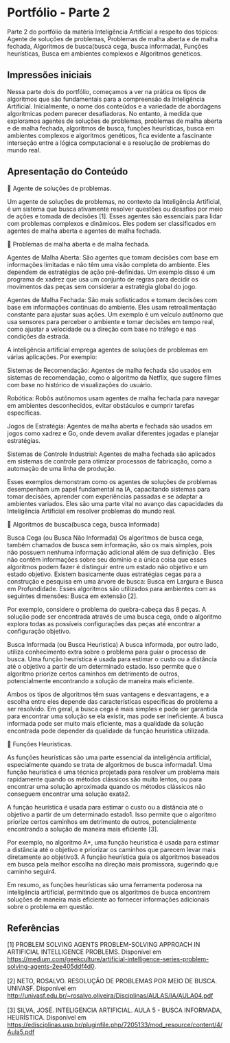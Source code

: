 # Portfólio - Parte 2

Parte 2 do portfólio da matéria Inteligência Artificial a respeito dos tópicos: Agente de soluções de problemas, Problemas de malha aberta e de malha fechada, 
Algoritmos de busca(busca cega, busca informada), Funções heurísticas, Busca em ambientes complexos e Algoritmos genéticos.

## Impressões iniciais

Nessa parte dois do portfólio, começamos a ver na prática os tipos de algoritmos que são fundamentais para a compreensão da Inteligência Artificial. Inicialmente, o nome dos conteúdos e a variedade de abordagens algorítmicas podem parecer desafiadoras. No entanto, à medida que exploramos agentes de soluções de problemas, problemas de malha aberta e de malha fechada, algoritmos de busca, funções heurísticas, busca em ambientes complexos e algoritmos genéticos, fica evidente a fascinante interseção entre a lógica computacional e a resolução de problemas do mundo real. 

## Apresentação do Conteúdo

🔵 Agente de soluções de problemas.

Um agente de soluções de problemas, no contexto da Inteligência Artificial, é um sistema que busca ativamente resolver questões ou desafios por meio de ações e tomada de decisões [1]. Esses agentes são essenciais para lidar com problemas complexos e dinâmicos. Eles podem ser classificados em agentes de malha aberta e agentes de malha fechada.

🔵 Problemas de malha aberta e de malha fechada.

Agentes de Malha Aberta: São agentes que tomam decisões com base em informações limitadas e não têm uma visão completa do ambiente. Eles dependem de estratégias de ação pré-definidas. Um exemplo disso é um programa de xadrez que usa um conjunto de regras para decidir os movimentos das peças sem considerar a estratégia global do jogo.

Agentes de Malha Fechada: São mais sofisticados e tomam decisões com base em informações contínuas do ambiente. Eles usam retroalimentação constante para ajustar suas ações. Um exemplo é um veículo autônomo que usa sensores para perceber o ambiente e tomar decisões em tempo real, como ajustar a velocidade ou a direção com base no tráfego e nas condições da estrada.

A inteligência artificial emprega agentes de soluções de problemas em várias aplicações. Por exemplo:

Sistemas de Recomendação: Agentes de malha fechada são usados em sistemas de recomendação, como o algoritmo da Netflix, que sugere filmes com base no histórico de visualizações do usuário.

Robótica: Robôs autônomos usam agentes de malha fechada para navegar em ambientes desconhecidos, evitar obstáculos e cumprir tarefas específicas.

Jogos de Estratégia: Agentes de malha aberta e fechada são usados em jogos como xadrez e Go, onde devem avaliar diferentes jogadas e planejar estratégias.

Sistemas de Controle Industrial: Agentes de malha fechada são aplicados em sistemas de controle para otimizar processos de fabricação, como a automação de uma linha de produção.

Esses exemplos demonstram como os agentes de soluções de problemas desempenham um papel fundamental na IA, capacitando sistemas para tomar decisões, aprender com experiências passadas e se adaptar a ambientes variados. Eles são uma parte vital no avanço das capacidades da Inteligência Artificial em resolver problemas do mundo real.

🔵 Algoritmos de busca(busca cega, busca informada)

Busca Cega (ou Busca Não Informada) Os algoritmos de busca cega, também chamados de busca sem informação, são os mais simples, pois não possuem nenhuma informação adicional além de sua definição . Eles não contêm informações sobre seu domínio e a única coisa que esses algoritmos podem fazer é distinguir entre um estado não objetivo e um estado objetivo. Existem basicamente duas estratégias cegas para a construção e pesquisa em uma árvore de busca: Busca em Largura e Busca em Profundidade. Esses algoritmos são utilizados para ambientes com as seguintes dimensões: Busca em extensão [2].

Por exemplo, considere o problema do quebra-cabeça das 8 peças. A solução pode ser encontrada através de uma busca cega, onde o algoritmo explora todas as possíveis configurações das peças até encontrar a configuração objetivo.

Busca Informada (ou Busca Heurística) A busca informada, por outro lado, utiliza conhecimento extra sobre o problema para guiar o processo de busca. Uma função heurística é usada para estimar o custo ou a distância até o objetivo a partir de um determinado estado. Isso permite que o algoritmo priorize certos caminhos em detrimento de outros, potencialmente encontrando a solução de maneira mais eficiente.

Ambos os tipos de algoritmos têm suas vantagens e desvantagens, e a escolha entre eles depende das características específicas do problema a ser resolvido. Em geral, a busca cega é mais simples e pode ser garantida para encontrar uma solução se ela existir, mas pode ser ineficiente. A busca informada pode ser muito mais eficiente, mas a qualidade da solução encontrada pode depender da qualidade da função heurística utilizada.

🔵 Funções Heurísticas.

As funções heurísticas são uma parte essencial da inteligência artificial, especialmente quando se trata de algoritmos de busca informada1. Uma função heurística é uma técnica projetada para resolver um problema mais rapidamente quando os métodos clássicos são muito lentos, ou para encontrar uma solução aproximada quando os métodos clássicos não conseguem encontrar uma solução exata2.

A função heurística é usada para estimar o custo ou a distância até o objetivo a partir de um determinado estado1. Isso permite que o algoritmo priorize certos caminhos em detrimento de outros, potencialmente encontrando a solução de maneira mais eficiente [3].

Por exemplo, no algoritmo A*, uma função heurística é usada para estimar a distância até o objetivo e priorizar os caminhos que parecem levar mais diretamente ao objetivo3. A função heurística guia os algoritmos baseados em busca pela melhor escolha na direção mais promissora, sugerindo que caminho seguir4.

Em resumo, as funções heurísticas são uma ferramenta poderosa na inteligência artificial, permitindo que os algoritmos de busca encontrem soluções de maneira mais eficiente ao fornecer informações adicionais sobre o problema em questão.


## Referências

[1] PROBLEM SOLVING AGENTS PROBLEM-SOLVING APPROACH IN ARTIFICIAL INTELLIGENCE PROBLEMS. Disponível em <https://medium.com/geekculture/artificial-intelligence-series-problem-solving-agents-2ee405ddf4d0>. <br><br>
[2] NETO, ROSALVO. RESOLUÇÃO DE PROBLEMAS POR MEIO DE BUSCA. UNIVASF. Disponível em <http://univasf.edu.br/~rosalvo.oliveira/Disciplinas/AULAS/IA/AULA04.pdf>
<br><br>
[3] SILVA, JOSÉ. INTELIGENCIA ARTIFICIAL. AULA 5 - BUSCA INFORMADA, HEURÍSTICA. Disponível em <https://edisciplinas.usp.br/pluginfile.php/7205133/mod_resource/content/4/Aula5.pdf>
